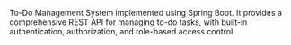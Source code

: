 To-Do Management System implemented using Spring Boot. It provides a comprehensive REST API for managing to-do tasks, with built-in authentication, authorization, and role-based access control

